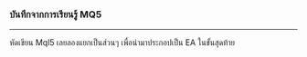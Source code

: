 ### บันทึกจากการเรียนรู้ MQ5 
---
หัดเขียน Mql5 เลยลองแยกเป็นส่วนๆ เพื่อนำมาประกอปเป็น EA ในขั้นสุดท้าย
